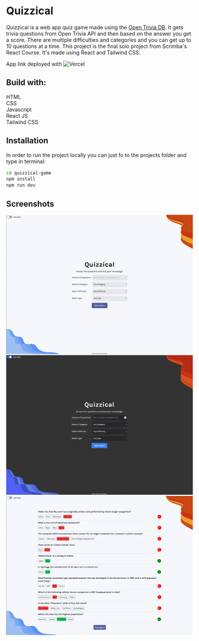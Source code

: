 # Quizzical

Quizzical is a web app quiz game made using the [Open Trivia DB](https://opentdb.com/api_config.php). It gets trivia questions from Open Trivia API and then based on the answer you get a score. There are multiple difficulties and categories and you can get up to 10 questions at a time. This project is the final solo project from Scrimba's React Course. It's made using React and Tailwind CSS.

App link deployed with ![Vercel](https://quizzical-game-mu.vercel.app/)

## Build with:
HTML  
CSS  
Javascript  
React JS  
Tailwind CSS
## Installation

In order to run the project locally you can just fo to the projects folder and type in terminal:

```bash
cd quizzical-game
npm install
npm run dev
```

## Screenshots
![Home Page](public/screenshots/home.png)
![Dark Mode Home Page](public/screenshots/darkmode-home.png)
![In-Game Page](public/screenshots/ingame.png)
